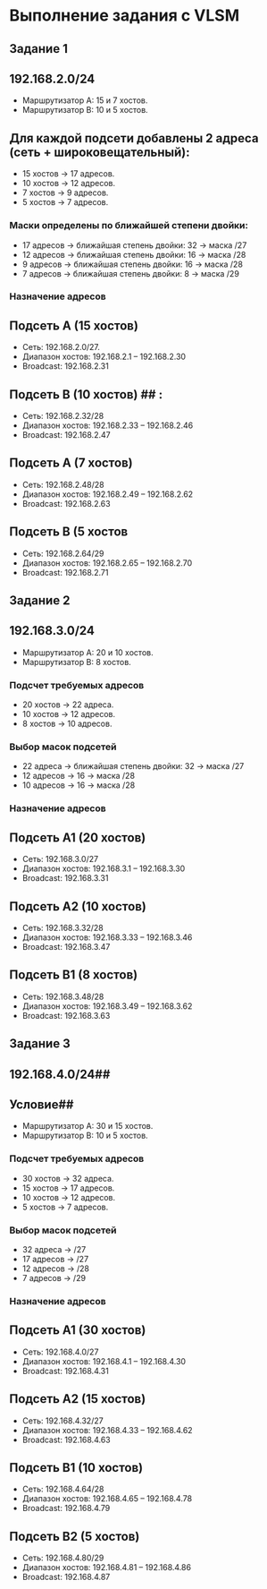# Выполнение задания с VLSM
## Задание 1  
## 192.168.2.0/24 ##
- Маршрутизатор A: 15 и 7 хостов.  
- Маршрутизатор B: 10 и 5 хостов.  
## Для каждой подсети добавлены 2 адреса (сеть + широковещательный):  
- 15 хостов → 17 адресов.  
- 10 хостов → 12 адресов.  
- 7 хостов → 9 адресов.  
- 5 хостов → 7 адресов.  
### Маски определены по ближайшей степени двойки:  
- 17 адресов → ближайшая степень двойки: 32 → маска /27
- 12 адресов → ближайшая степень двойки: 16 → маска /28
- 9 адресов → ближайшая степень двойки: 16 → маска /28
- 7 адресов → ближайшая степень двойки: 8 → маска /29

### Назначение адресов  
## Подсеть A (15 хостов) ##   
- Сеть: 192.168.2.0/27.  
- Диапазон хостов: 192.168.2.1 – 192.168.2.30  
- Broadcast: 192.168.2.31 

## Подсеть B (10 хостов) ## :  
- Сеть: 192.168.2.32/28 
- Диапазон хостов: 192.168.2.33 – 192.168.2.46
- Broadcast: 192.168.2.47

## Подсеть A (7 хостов) ## 
- Сеть: 192.168.2.48/28
- Диапазон хостов: 192.168.2.49 – 192.168.2.62
- Broadcast: 192.168.2.63

## Подсеть B (5 хостов ## 
- Сеть: 192.168.2.64/29
- Диапазон хостов: 192.168.2.65 – 192.168.2.70 
- Broadcast: 192.168.2.71

## Задание 2  
## 192.168.3.0/24 ## 
- Маршрутизатор A: 20 и 10 хостов.  
- Маршрутизатор B: 8 хостов.  

### Подсчет требуемых адресов  
- 20 хостов → 22 адреса.  
- 10 хостов → 12 адресов.  
- 8 хостов → 10 адресов.  

### Выбор масок подсетей  
- 22 адреса → ближайшая степень двойки: 32 → маска /27
- 12 адресов → 16 → маска /28
- 10 адресов → 16 → маска /28
### Назначение адресов  
## Подсеть A1 (20 хостов) ## 
- Сеть: 192.168.3.0/27
- Диапазон хостов: 192.168.3.1 – 192.168.3.30 
- Broadcast: 192.168.3.31

## Подсеть A2 (10 хостов) ## 
- Сеть: 192.168.3.32/28
- Диапазон хостов: 192.168.3.33 – 192.168.3.46
- Broadcast: 192.168.3.47

## Подсеть B1 (8 хостов) ## 
- Сеть: 192.168.3.48/28
- Диапазон хостов: 192.168.3.49 – 192.168.3.62  
- Broadcast: 192.168.3.63

## Задание 3  
## 192.168.4.0/24## 
## Условие##  
- Маршрутизатор A: 30 и 15 хостов.  
- Маршрутизатор B: 10 и 5 хостов.  

### Подсчет требуемых адресов  
- 30 хостов → 32 адреса.  
- 15 хостов → 17 адресов.  
- 10 хостов → 12 адресов.  
- 5 хостов → 7 адресов.  

### Выбор масок подсетей  
- 32 адреса → /27
- 17 адресов → /27
- 12 адресов → /28
- 7 адресов → /29

### Назначение адресов  
## Подсеть A1 (30 хостов) ## 
- Сеть: 192.168.4.0/27
- Диапазон хостов: 192.168.4.1 – 192.168.4.30
- Broadcast: 192.168.4.31

## Подсеть A2 (15 хостов) ##  
- Сеть: 192.168.4.32/27
- Диапазон хостов: 192.168.4.33 – 192.168.4.62
- Broadcast: 192.168.4.63

## Подсеть B1 (10 хостов) ## 
- Сеть: 192.168.4.64/28
- Диапазон хостов: 192.168.4.65 – 192.168.4.78
- Broadcast: 192.168.4.79

## Подсеть B2 (5 хостов) ## 
- Сеть: 192.168.4.80/29
- Диапазон хостов: 192.168.4.81 – 192.168.4.86
- Broadcast: 192.168.4.87 
